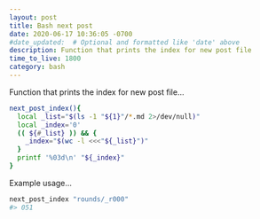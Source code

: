 ```yaml
---
layout: post
title: Bash next post
date: 2020-06-17 10:36:05 -0700
#date_updated:  # Optional and formatted like 'date' above
description: Function that prints the index for new post file
time_to_live: 1800
category: bash
---
```




Function that prints the index for new post file...


```bash
next_post_index(){
  local _list="$(ls -1 "${1}"/*.md 2>/dev/null)"
  local _index='0'
  (( ${#_list} )) && {
    _index="$(wc -l <<<"${_list}")"
  }
  printf '%03d\n' "${_index}"
}
```


Example usage...


```bash
next_post_index "rounds/_r000"
#> 051
```
